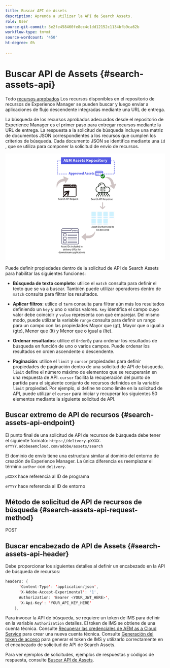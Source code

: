 ```yaml
---
title: Buscar API de Assets
description: Aprenda a utilizar la API de Search Assets.
role: User
source-git-commit: 3e2fe458460fe8ec4c1dd12152c1134bfb9ca62b
workflow-type: tm+mt
source-wordcount: '450'
ht-degree: 0%

---
```


# Buscar API de Assets {#search-assets-api}

Todo [recursos aprobados](approve-assets.md) Los recursos disponibles en el repositorio de recursos de Experience Manager se pueden buscar y luego enviar a aplicaciones de flujo descendente integradas mediante una URL de entrega.

La búsqueda de los recursos aprobados adecuados desde el repositorio de Experience Manager es el primer paso para entregar recursos mediante la URL de entrega. La respuesta a la solicitud de búsqueda incluye una matriz de documentos JSON correspondientes a los recursos que cumplen los criterios de búsqueda. Cada documento JSON se identifica mediante una `id` , que se utiliza para componer la solicitud de envío de recursos.

![Descripción general del protocolo de carga binaria directa](assets/search-assets-api-overview.png)

Puede definir propiedades dentro de la solicitud de API de Search Assets para habilitar las siguientes funciones:

* **Búsqueda de texto completo**: utilice el `match` consulta para definir el texto que se va a buscar.  También puede utilizar operadores dentro de `match` consulta para filtrar los resultados.

* **Aplicar filtros**: utilice el `term` consulta para filtrar aún más los resultados definiendo un `key` y uno o varios valores. `key` identifica el campo cuyo valor debe coincidir y `value` representa con qué emparejar. Del mismo modo, puede utilizar la variable `range` consulta para definir un rango para un campo con las propiedades Mayor que (gt), Mayor que o igual a (gte), Menor que (lt) y Menor que o igual a (lte).

* **Ordenar resultados**: utilice el `OrderBy` para ordenar los resultados de búsqueda en función de uno o varios campos. Puede ordenar los resultados en orden ascendente o descendente.

* **Paginación**: utilice el `limit` y `cursor` propiedades para definir propiedades de paginación dentro de una solicitud de API de búsqueda. `limit` define el número máximo de elementos que se recuperarán en una respuesta de API. `cursor` facilita la recuperación del punto de partida para el siguiente conjunto de recursos definidos en la variable `limit` propiedad. Por ejemplo, si define `50` como límite en la solicitud de API, puede utilizar el `cursor` para iniciar y recuperar los siguientes 50 elementos mediante la siguiente solicitud de API.

## Buscar extremo de API de recursos {#search-assets-api-endpoint}

El punto final de una solicitud de API de recursos de búsqueda debe tener el siguiente formato:
`https://delivery-pXXXX-eYYYY.adobeaemcloud.com/adobe/assets/search`

El dominio de envío tiene una estructura similar al dominio del entorno de creación de Experience Manager. La única diferencia es reemplazar el término `author` con `delivery`.

`pXXXX` hace referencia al ID de programa

`eYYYY` hace referencia al ID de entorno

## Método de solicitud de API de recursos de búsqueda {#search-assets-api-request-method}

POST

## Buscar encabezado de API de Assets {#search-assets-api-header}

Debe proporcionar los siguientes detalles al definir un encabezado en la API de búsqueda de recursos:

```java
headers: {
      'Content-Type': 'application/json',
      'X-Adobe-Accept-Experimental': '1',
      Authorization: 'Bearer <YOUR_JWT_HERE>',
      'X-Api-Key': 'YOUR_API_KEY_HERE'
    },
```

Para invocar la API de búsqueda, se requiere un token de IMS para definir en la variable `Authorization` detalles. El token de IMS se obtiene de una cuenta técnica. Consulte [Recuperar las credenciales de AEM as a Cloud Service](https://experienceleague.adobe.com/docs/experience-manager-cloud-service/content/implementing/developing/generating-access-tokens-for-server-side-apis.html?lang=en#fetch-the-aem-as-a-cloud-service-credentials) para crear una nueva cuenta técnica. Consulte [Generación del token de acceso](https://experienceleague.adobe.com/docs/experience-manager-cloud-service/content/implementing/developing/generating-access-tokens-for-server-side-apis.html?lang=en#generating-the-access-token) para generar el token de IMS y utilizarlo correctamente en el encabezado de solicitud de API de Search Assets.

Para ver ejemplos de solicitudes, ejemplos de respuestas y códigos de respuesta, consulte [Buscar API de Assets](https://adobe-aem-assets-delivery-experimental.redoc.ly/#operation/search).
